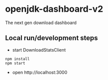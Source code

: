 # openjdk-dashboard-v2
The next gen download dashboard

## Local run/development steps

- start DownloadStatsClient
```
npm install
npm start
```

- open http://localhost:3000


